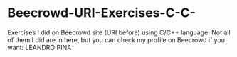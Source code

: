 # Beecrowd-URI-Exercises-C-C-
Exercises I did on Beecrowd site (URI before) using C/C++ language. Not all of them I did are in here, but you can check my profile on Beecrowd if you want: LEANDRO PINA
